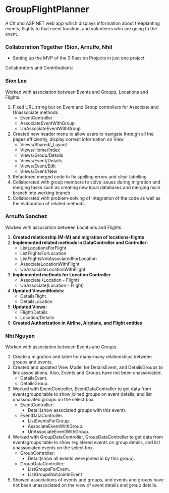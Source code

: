 # GroupFlightPlanner

A C# and ASP.NET web app which displays information about treeplanting events, flights to that event location, and volunteers who are going to the event.

### Collaboration Together (Sion, Arnulfo, Nhi)
- Setting up the MVP of the 3 Passion Projects in just one project

Collaborators and Contributions:
### Sion Lee 
Worked with association between Events and Groups, Locations and Flights.
1. Fixed URL string but on Event and Group controllers for Associate and Unassociate methods
   - EventController
   - AssociateEventWithGroup
   - UnAssociateEventWithGroup
2. Created new header menu to allow users to navigate through all the pages efficiently, display correct information on View
   - Views/Shared/_Layout
   - Views/Home/Index
   - Views/Group/Details
   - Views/Event/Details
   - Views/Event/Edit
   - Views/Event/New
3. Refactored merged code to fix spelling errors and clear labelling
4. Collaborated with group members to solve issues during migration and merging tasks such as creating new local databases and merging main branch into working branch
5. Collaborated with problem-solving of integration of the code as well as the elaboration of related methods

### Arnulfo Sanchez
Worked with association between Locations and Flights.
1. **Created relationship (M-M) and migration of locations-flights**
2. **Implemented related methods in DataController and Controller:**
    - ListLocationsForFlight
    - ListFlightsForLocation
    - ListFlightsNotAssociatedForLocation
    - AssociateLocationWithFlight
    - UnAssociateLocationWithFlight 
3. **Implemented methods for Location Controller**
    - Associate (Location - Flight)
    - UnAssociate(Location - Flight)
4. **Updated ViewmModels:**
    - DetailsFlight
    - DetailsLocation
5. **Updated Views:**
    - Flight/Details
    - Location/Details
6. **Created Authorization in Airline, Airplane, and Flight entities**

### Nhi Nguyen
Worked with association between Events and Groups.
1. Create a migration and table for many-many relationships between groups and events.
2. Created and updated View Model for DetailsEvent, and DetailsGroups to link associations. Also, Events and Groups have not been unassociated.
   - DetailsEvent.
   - DetailsGroup.
3. Worked with EventController, EventDataController to get data from eventsgroups table to show joined groups on event details, and list unassociated groups on the select box.
   - EventController:
        - Detail(show associated groups with this event).
   - EventDataController.
     - ListEventsForGroup.
     - AssociateEventWithGroup.
     - UnAssociateEventWithGroup.
4. Worked with GroupDataController, GroupDataController to get data from eventsgroups table to show registered events on group details, and list unassociated events on the       select box.
   - GroupController:
        - Detail(show all events were joined in by this group).
   - GroupDataController:
       - ListGroupsForEvent.
       - ListGroupsNotJoinInEvent
5. Showed associations of events and groups, and events and groups have not been unassociated on the view of event details and group details.

